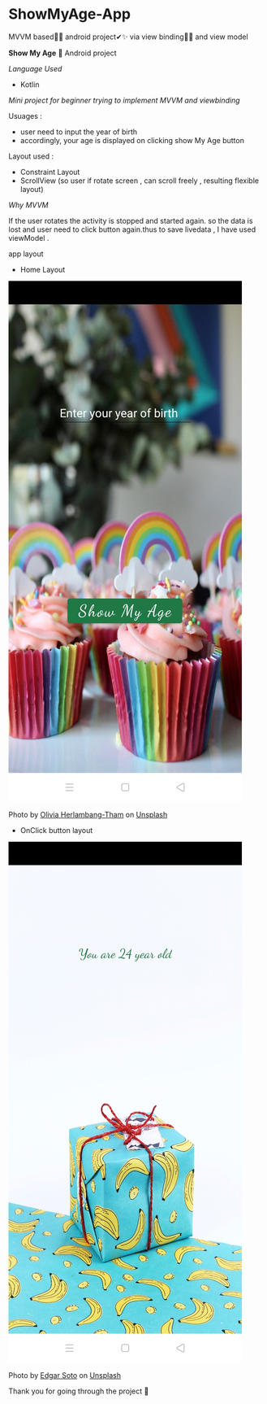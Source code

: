 # ShowMyAge-App
MVVM based👩‍💻 android project✔✨ via view binding🧬🧬 and view model

**Show My Age** :child: Android project 

_Language Used_
* Kotlin

_Mini project for beginner trying to implement MVVM and viewbinding_

Usuages :
* user need to input the year of birth
* accordingly, your age is displayed on clicking show My Age button 

Layout used :
* Constraint Layout
* ScrollView (so user if rotate screen , can scroll freely ,  resulting flexible layout)

*Why MVVM*

If the user rotates the activity is stopped and started again.
so the data is lost and user need to click button again.thus to save livedata , I have used viewModel .

app layout 
 * Home Layout 


  ![Home Layout](https://github.com/nutanaarohi123/ShowMyAge-App/blob/main/homelayout.jpg)
  
Photo by <a href="https://unsplash.com/@oliviaht?utm_source=unsplash&utm_medium=referral&utm_content=creditCopyText">Olivia Herlambang-Tham</a> on <a href="https://unsplash.com/backgrounds/events/birthday?utm_source=unsplash&utm_medium=referral&utm_content=creditCopyText">Unsplash</a>
  

  
  * OnClick button layout 

![btnlayout](https://github.com/nutanaarohi123/ShowMyAge-App/blob/main/onclickLayout.jpg)

Photo by <a href="https://unsplash.com/@edgardo1987?utm_source=unsplash&utm_medium=referral&utm_content=creditCopyText">Edgar Soto</a> on <a href="https://unsplash.com/backgrounds/events/birthday?utm_source=unsplash&utm_medium=referral&utm_content=creditCopyText">Unsplash</a>

Thank you for going through the project :slightly_smiling_face:

